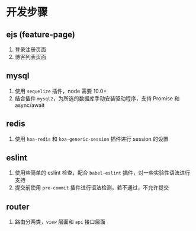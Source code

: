 # 开发步骤

## ejs (feature-page)
1. 登录注册页面
2. 博客列表页面

## mysql 

1. 使用 `sequelize` 插件，node 需要 10.0+
2. 结合插件 `mysql2`，为所选的数据库手动安装驱动程序，支持 Promise 和 async/await

## redis

1. 使用 `koa-redis` 和 `koa-generic-session` 插件进行 session 的设置


## eslint

1. 使用些简单的 eslint 检查，配合 `babel-eslint` 插件，对一些实验性语法进行支持
2. 提交前使用 `pre-commit` 插件进行语法检测，若不通过，不允许提交


## router

1. 路由分两类，`view` 层面和 `api` 接口层面 
